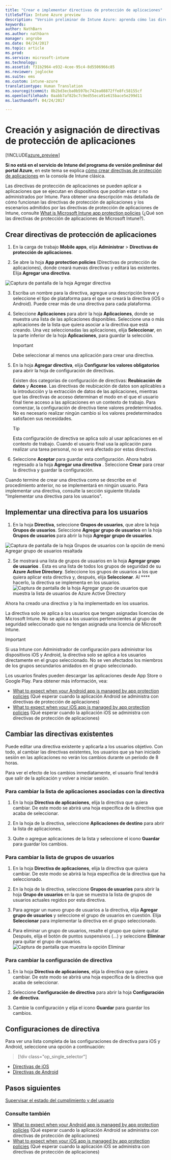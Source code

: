 ```yaml
---
title: "Crear e implementar directivas de protección de aplicaciones"
titleSuffix: Intune Azure preview
description: "Versión preliminar de Intune Azure: aprenda cómo las directivas de protección de aplicaciones de Intune pueden ayudar a proteger los datos de empresa que usan las aplicaciones que administra."
keywords: 
author: NathBarn
ms.author: nathbarn
manager: angrobe
ms.date: 04/24/2017
ms.topic: article
ms.prod: 
ms.service: microsoft-intune
ms.technology: 
ms.assetid: f31b2964-e932-4cee-95c4-8d5506966c85
ms.reviewer: joglocke
ms.suite: ems
ms.custom: intune-azure
translationtype: Human Translation
ms.sourcegitcommit: 8b2bd3ecba0b597bc742ea08872ffe8fc58155cf
ms.openlocfilehash: 0aabb7af82bc7c9ed55eca91e615bace5e299d11
ms.lasthandoff: 04/24/2017

---
```


# <a name="how-to-create-and-assign-app-protection-policies"></a>Creación y asignación de directivas de protección de aplicaciones

[!INCLUDE[azure_preview](../includes/azure_preview.md)]

**Si no está en el servicio de Intune del programa de versión preliminar del portal Azure**, en este tema se explica [cómo crear directivas de protección de aplicaciones](https://docs.microsoft.com/en-us/intune/deploy-use/create-and-deploy-mobile-app-management-policies-with-microsoft-intune) en la consola de Intune clásica.

Las directivas de protección de aplicaciones se pueden aplicar a aplicaciones que se ejecutan en dispositivos que podrían estar o no administrados por Intune. Para obtener una descripción más detallada de cómo funcionan las directivas de protección de aplicaciones y los escenarios admitidos por las directivas de protección de aplicaciones de Intune, consulte [What is Microsoft Intune app protection policies](what-is-app-protection-policy.md) (¿Qué son las directivas de protección de aplicaciones de Microsoft Intune?).

##  <a name="create-an-app-protection-policy"></a>Crear directivas de protección de aplicaciones
1.  En la carga de trabajo **Mobile apps**, elija **Administrar** > **Directivas de protección de aplicaciones**.

2.  Se abre la hoja **App protection policies** (Directivas de protección de aplicaciones), donde creará nuevas directivas y editará las existentes. Elija **Agregar una directiva**.

  ![Captura de pantalla de la hoja Agregar directiva](../media/app-protection-add-policy.png)

3.  Escriba un nombre para la directiva, agregue una descripción breve y seleccione el tipo de plataforma para el que se creará la directiva (iOS o Android). Puede crear más de una directiva para cada plataforma.

4.  Seleccione **Aplicaciones** para abrir la hoja **Aplicaciones**, donde se muestra una lista de las aplicaciones disponibles. Seleccione una o más aplicaciones de la lista que quiera asociar a la directiva que está creando. Una vez seleccionadas las aplicaciones, elija **Seleccionar**, en la parte inferior de la hoja **Aplicaciones**, para guardar la selección.

    > [!IMPORTANT]
    > Debe seleccionar al menos una aplicación para crear una directiva.

5.  En la hoja **Agregar directiva**, elija **Configurar los valores obligatorios** para abrir la hoja de configuración de directivas.

    Existen dos categorías de configuración de directivas: **Reubicación de datos** y **Acceso**.  Las directivas de reubicación de datos son aplicables a la introducción y la extracción de datos de las aplicaciones, mientras que las directivas de acceso determinan el modo en el que el usuario final tiene acceso a las aplicaciones en un contexto de trabajo.
    Para comenzar, la configuración de directiva tiene valores predeterminados. No es necesario realizar ningún cambio si los valores predeterminados satisfacen sus necesidades.

    > [!TIP]
    > Esta configuración de directiva se aplica solo al usar aplicaciones en el contexto de trabajo.  Cuando el usuario final usa la aplicación para realizar una tarea personal, no se verá afectado por estas directivas.



6.  Seleccione **Aceptar** para guardar esta configuración. Ahora habrá regresado a la hoja **Agregar una directiva** . Seleccione **Crear** para crear la directiva y guardar la configuración.


Cuando termine de crear una directiva como se describe en el procedimiento anterior, no se implementará en ningún usuario. Para implementar una directiva, consulte la sección siguiente titulada "Implementar una directiva para los usuarios".

## <a name="deploy-a-policy-to-users"></a>Implementar una directiva para los usuarios

1.  En la hoja **Directiva**, seleccione **Grupos de usuarios**, que abre la hoja **Grupos de usuarios**. Seleccione **Agregar grupo de usuarios** en la hoja **Grupos de usuarios** para abrir la hoja **Agregar grupo de usuarios**.

  ![Captura de pantalla de la hoja Grupos de usuarios con la opción de menú Agregar grupo de usuarios resaltada](../media/app-protection-policy-add-users.png)

2.  Se mostrará una lista de grupos de usuarios en la hoja **Agregar grupo de usuarios** . Esta es una lista de todos los grupos de seguridad de su **Azure Active Directory**. Seleccione los grupos de usuarios a los que quiera aplicar esta directiva y, después, elija **Seleccionar**. Al **** hacerlo, la directiva se implementa en los usuarios.
  ![Captura de pantalla de la hoja Agregar grupo de usuarios que muestra la lista de usuarios de Azure Active Directory](../media/azure-ad-user-group-list.png)

Ahora ha creado una directiva y la ha implementado en los usuarios.

La directiva solo se aplica a los usuarios que tengan asignadas licencias de Microsoft Intune. No se aplica a los usuarios pertenecientes al grupo de seguridad seleccionado que no tengan asignada una licencia de Microsoft Intune.

>[!IMPORTANT]
> Si usa Intune con Administrador de configuración para administrar los dispositivos iOS y Android, la directiva solo se aplica a los usuarios directamente en el grupo seleccionado. No se ven afectados los miembros de los grupos secundarios anidados en el grupo seleccionado.

Los usuarios finales pueden descargar las aplicaciones desde App Store o Google Play. Para obtener más información, vea:
* [What to expect when your Android app is managed by app protection policies](app-protection-enabled-android-apps.md) (Qué esperar cuando la aplicación Android se administra con directivas de protección de aplicaciones)
* [What to expect when your iOS app is managed by app protection policies](app-protection-enabled-ios-apps.md) (Qué esperar cuando la aplicación iOS se administra con directivas de protección de aplicaciones)

##  <a name="change-existing-policies"></a>Cambiar las directivas existentes
Puede editar una directiva existente y aplicarla a los usuarios objetivo. Con todo, al cambiar las directivas existentes, los usuarios que ya han iniciado sesión en las aplicaciones no verán los cambios durante un período de 8 horas.

Para ver el efecto de los cambios inmediatamente, el usuario final tendrá que salir de la aplicación y volver a iniciar sesión.

### <a name="to-change-the-list-of-apps-associated-with-the-policy"></a>Para cambiar la lista de aplicaciones asociadas con la directiva

1.  En la hoja **Directiva de aplicaciones**, elija la directiva que quiera cambiar. De este modo se abrirá una hoja específica de la directiva que acaba de seleccionar.

2.  En la hoja de la directiva, seleccione **Aplicaciones de destino** para abrir la lista de aplicaciones.

3.  Quite o agregue aplicaciones de la lista y seleccione el icono **Guardar** para guardar los cambios.

### <a name="to-change-the-list-of-user-groups"></a>Para cambiar la lista de grupos de usuarios

1.  En la hoja **Directiva de aplicaciones**, elija la directiva que quiera cambiar. De este modo se abrirá la hoja específica de la directiva que ha seleccionado.

2.  En la hoja de la directiva, seleccione **Grupos de usuarios** para abrir la hoja **Grupo de usuarios** en la que se muestra la lista de grupos de usuarios actuales regidos por esta directiva.

3.  Para agregar un nuevo grupo de usuarios a la directiva, elija **Agregar grupo de usuarios** y seleccione el grupo de usuarios en cuestión. Elija **Seleccionar** para implementar la directiva en el grupo seleccionado.

4.  Para eliminar un grupo de usuarios, resalte el grupo que quiere quitar. Después, elija el botón de puntos suspensivos (…) y seleccione **Eliminar** para quitar el grupo de usuarios.
  ![Captura de pantalla que muestra la opción Eliminar](../media/app-protection-policy-delete-user.png)

### <a name="to-change-policy-settings"></a>Para cambiar la configuración de directiva

1.  En la hoja **Directiva de aplicaciones**, elija la directiva que quiera cambiar. De este modo se abrirá una hoja específica de la directiva que acaba de seleccionar.


2.  Seleccione **Configuración de directiva** para abrir la hoja **Configuración de directiva**.

3.  Cambie la configuración y elija el icono **Guardar** para guardar los cambios.

## <a name="policy-settings"></a>Configuraciones de directiva
Para ver una lista completa de las configuraciones de directiva para iOS y Android, seleccione una opción a continuación:

> [!div class="op_single_selector"]
- [Directivas de iOS](ios-app-protection-policy-settings.md)
- [Directivas de Android](android-app-protection-policy-settings.md)

## <a name="next-steps"></a>Pasos siguientes
[Supervisar el estado del cumplimiento y del usuario](monitor-app-protection-policies-with-microsoft-intune.md)

### <a name="see-also"></a>Consulte también
* [What to expect when your Android app is managed by app protection policies](app-protection-enabled-android-apps.md) (Qué esperar cuando la aplicación Android se administra con directivas de protección de aplicaciones)
* [What to expect when your iOS app is managed by app protection policies](app-protection-enabled-ios-apps.md) (Qué esperar cuando la aplicación iOS se administra con directivas de protección de aplicaciones)

